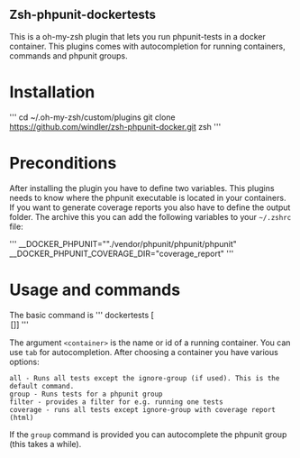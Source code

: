 ## Zsh-phpunit-dockertests
This is a oh-my-zsh plugin that lets you run phpunit-tests in a docker container.
This plugins comes with autocompletion for running containers, commands and phpunit groups.

# Installation
'''
cd ~/.oh-my-zsh/custom/plugins
git clone https://github.com/windler/zsh-phpunit-docker.git
zsh
'''

# Preconditions
After installing the plugin you have to define two variables. This plugins needs to know where the phpunit
executable is located in your containers. If you want to generate coverage reports you also have to define the output folder. The archive this you can add the following variables to your `~/.zshrc` file:

'''
__DOCKER_PHPUNIT=""./vendor/phpunit/phpunit/phpunit"
__DOCKER_PHPUNIT_COVERAGE_DIR="coverage_report"
'''

# Usage and commands
The basic command is
'''
dockertests <container> [<option> [<arg>]]
'''

The argument `<container>` is the name or id of a running container. You can use `tab`
for autocompletion. After choosing a container you have various options:
```
all - Runs all tests except the ignore-group (if used). This is the default command.
group - Runs tests for a phpunit group
filter - provides a filter for e.g. running one tests
coverage - runs all tests except ignore-group with coverage report (html)
```

If the `group` command is provided you can autocomplete the phpunit group (this takes a while).
